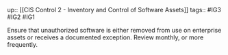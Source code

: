 up:: [[CIS Control 2 - Inventory and Control of Software Assets]]
tags:: #IG3 #IG2 #IG1

Ensure that unauthorized software is either removed from use on enterprise assets or receives a documented exception. Review monthly, or more frequently.